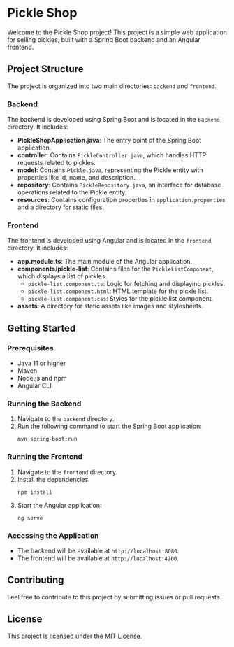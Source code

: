 # Pickle Shop

Welcome to the Pickle Shop project! This project is a simple web application for selling pickles, built with a Spring Boot backend and an Angular frontend.

## Project Structure

The project is organized into two main directories: `backend` and `frontend`.

### Backend

The backend is developed using Spring Boot and is located in the `backend` directory. It includes:

- **PickleShopApplication.java**: The entry point of the Spring Boot application.
- **controller**: Contains `PickleController.java`, which handles HTTP requests related to pickles.
- **model**: Contains `Pickle.java`, representing the Pickle entity with properties like id, name, and description.
- **repository**: Contains `PickleRepository.java`, an interface for database operations related to the Pickle entity.
- **resources**: Contains configuration properties in `application.properties` and a directory for static files.

### Frontend

The frontend is developed using Angular and is located in the `frontend` directory. It includes:

- **app.module.ts**: The main module of the Angular application.
- **components/pickle-list**: Contains files for the `PickleListComponent`, which displays a list of pickles.
  - `pickle-list.component.ts`: Logic for fetching and displaying pickles.
  - `pickle-list.component.html`: HTML template for the pickle list.
  - `pickle-list.component.css`: Styles for the pickle list component.
- **assets**: A directory for static assets like images and stylesheets.

## Getting Started

### Prerequisites

- Java 11 or higher
- Maven
- Node.js and npm
- Angular CLI

### Running the Backend

1. Navigate to the `backend` directory.
2. Run the following command to start the Spring Boot application:
   ```
   mvn spring-boot:run
   ```

### Running the Frontend

1. Navigate to the `frontend` directory.
2. Install the dependencies:
   ```
   npm install
   ```
3. Start the Angular application:
   ```
   ng serve
   ```

### Accessing the Application

- The backend will be available at `http://localhost:8080`.
- The frontend will be available at `http://localhost:4200`.

## Contributing

Feel free to contribute to this project by submitting issues or pull requests.

## License

This project is licensed under the MIT License.